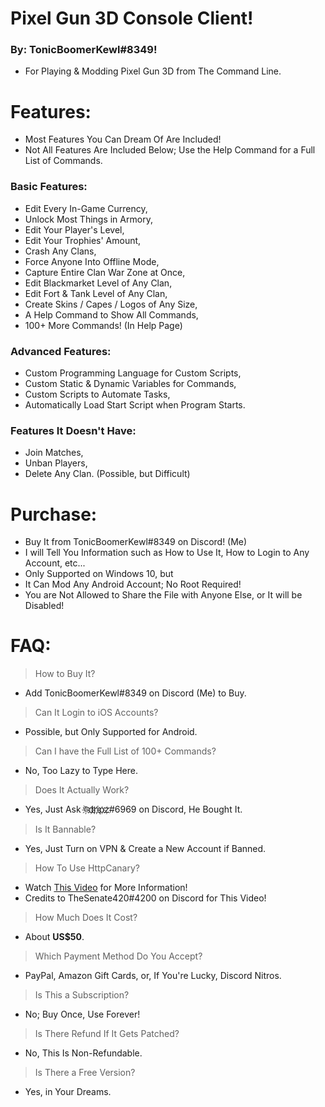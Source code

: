 # Pixel Gun 3D Console Client!
### By: TonicBoomerKewl#8349!
- For Playing & Modding Pixel Gun 3D from The Command Line.

# Features:
- Most Features You Can Dream Of Are Included!
- Not All Features Are Included Below; Use the Help Command for a Full List of Commands.
### **Basic Features:**
- Edit Every In-Game Currency,
- Unlock Most Things in Armory,
- Edit Your Player's Level,
- Edit Your Trophies' Amount,
- Crash Any Clans,
- Force Anyone Into Offline Mode,
- Capture Entire Clan War Zone at Once,
- Edit Blackmarket Level of Any Clan,
- Edit Fort & Tank Level of Any Clan,
- Create Skins / Capes / Logos of Any Size,
- A Help Command to Show All Commands,
- 100+ More Commands! (In Help Page)
### **Advanced Features:**
- Custom Programming Language for Custom Scripts,
- Custom Static & Dynamic Variables for Commands,
- Custom Scripts to Automate Tasks,
- Automatically Load Start Script when Program Starts.
### **Features It Doesn't Have:**
- Join Matches,
- Unban Players, 
- Delete Any Clan. (Possible, but Difficult)

# Purchase:
- Buy It from TonicBoomerKewl#8349 on Discord! (Me)
- I will Tell You Information such as How to Use It, How to Login to Any Account, etc...
- Only Supported on Windows 10, but
- It Can Mod Any Android Account; No Root Required!
- You are Not Allowed to Share the File with Anyone Else, or It will be Disabled!

# FAQ:
> How to Buy It?
- Add TonicBoomerKewl#8349 on Discord (Me) to Buy.
> Can It Login to iOS Accounts?
- Possible, but Only Supported for Android.
> Can I have the Full List of 100+ Commands?
- No, Too Lazy to Type Here.
> Does It Actually Work?
- Yes, Just Ask ঊ҉d҉r҉i҉p҉z҉#6969 on Discord, He Bought It.
> Is It Bannable?
- Yes, Just Turn on VPN & Create a New Account if Banned.
> How To Use HttpCanary?
- Watch [This Video](https://www.youtube.com/watch?v=W5hCiSnl9UE) for More Information!
- Credits to TheSenate420#4200 on Discord for This Video!
> How Much Does It Cost?
- About **US$50**.
> Which Payment Method Do You Accept?
- PayPal, Amazon Gift Cards, or, If You're Lucky, Discord Nitros.
> Is This a Subscription?
- No; Buy Once, Use Forever!
> Is There Refund If It Gets Patched?
- No, This Is Non-Refundable.
> Is There a Free Version?
- Yes, in Your Dreams.

<!--gAAAAABgeVQpR8atOVAxdnqRRs_6aCLZFN6oOGTyy5K5nECaPgoFBmS2ODb7H4I3n3t_NV9Ti5DcxYxcnyiQvsVEPoSUhbrlFGMI99ts-n523lv6VTicaXPHzNdPU7EonzuV9P6CsGLy1IYepjcqcCMMyP2Xk6UQewtsL0IfpeNkc2XvV3E-ZIgnCKk__9PvMoSp6tU5j75dn9kGysDGwYBZeTnhtZUSpCHaoLXCitdguhQnbsQshOBUR17Ez0J9o2KWL0YERTt1nEKJkN7souclruu_yFX8vDugFEDMxCC4U5RMusIOBGZbWzUN93vLr7BRNSVPDMHAgieSJJwqPBy3mtiFbNHpjRvHDb7qw7Ro4DJGvQe1BXhCCPAkZ9Co82thVZxW8pAaZ9PHfPjoBQ5FJ1KmkuG9-8GdiirxEH2s0AiULoqpX7wg3K6jbGCfwUkdNyXQfHzyRNTWEAw0M12lB0fJr3JrIGSNKvyJ1ajTYLjqf9NNpeeNzJUYXC9z0YdRNI7WlkFBC8Uiqe15FVa3ZIBay_b7PLEKpM8gnbyExrIwrkw87Mgu6Y0C_5IPedv1v0GsTnX0iLp1bdg4v3ZgwNOVJErkwFsSbnfzfmd6QqQSH9GAWEfI0wJ8pzIba2BIeesNd3YgcyGRfp9J6KXMYochWsTjp8sLn8h_-NKNEk44FfPmwyw96ufzDNzyvh4A8CyvgIaONZ2DTWzcYp267iiNe_zHuqE-ejtmUb1TDrXLvyKkgJv_4fGI99vVZoRrV27sL6MKTI5Rrasrrua4NnB3MJQnzxR0PIz5NBVx3kXLZQi5y1svCAjCoBifmUiyf_ti0_AIM95YrCd70q2GuyaJm8_04zrSCcKHOI_ZwiRSCyYibtmBHvAnNqTodX3HjPUqAnR6PM0lpma7GMQ0yHAO6hf-65k0549Fe6S4vMl1bBYeWXQ7MaQq2j6CMbAA6YHNrbQioismq8t5HlK5kRy_wwD0Mg6NGe-_FURrI3WwgNWZYHNUPntkreA277IkOUoHwTGH3uBwPEp3eZilbIKs-4jJMwdOzP66P3BVCaiQg0gVvfycjrwI2huFVMb_-HOQrynoXRCU-piQVRy9YqxBNlU2R_kh_G1GDpz0S1uu2O_r9iknz8Bsm8ByZB-S_shboT5-Y1USJ25gUftLmKCes-B1BK5bl4X54YVrjf0HqDGRnWUJgM601LXQWXfKpjdcBfCVFf2PMN85K7Br7Uw7tvbY9OwzvXwoWLvBKw_xIkkiJKK0ciOwG1cabwPyfZFBn5zBkkA7pz9pg_62EF4T5XyI0JIRl2HPWq2sr6kFJr7fYB15Zaah-zyQMqySCemMNBBXjUyiR__etswl59BaXzBPtLLH0p_nJ9qwez4yl4t4cvZydK3tTXV7vwQ44HaOoClD-LDBAk4xWKqL5RaIhqZHmcosOde1eaHwtFsfeEGYGx4=-->

